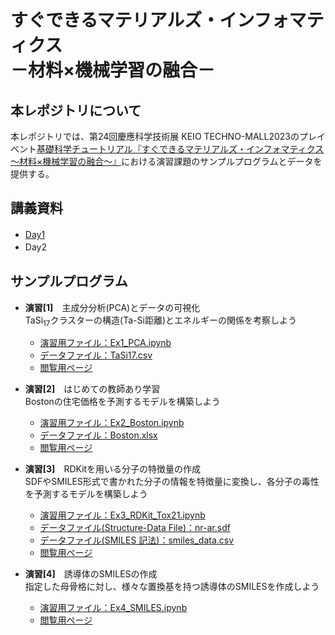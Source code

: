 # すぐできるマテリアルズ・インフォマティクス <br> －材料×機械学習の融合－　

## 本レポジトリについて
本レポジトリでは、第24回慶應科学技術展 KEIO TECHNO-MALL2023のプレイベント[基礎科学チュートリアル『すぐできるマテリアルズ・インフォマティクス～材料×機械学習の融合～』](https://www.kll.keio.ac.jp/ktm/pre/500/)における演習課題のサンプルプログラムとデータを提供する。

## 講義資料
- [Day1](基礎科学チュートリアル2023_Day1_配布資料.pdf)　
- Day2　　
## サンプルプログラム
- **演習[1]**　主成分分析(PCA)とデータの可視化 <br>
  TaSi<sub>17</sub>クラスターの構造(Ta-Si距離)とエネルギーの関係を考察しよう
  + [演習用ファイル：Ex1_PCA.ipynb](notebook_exercise/Ex1_PCA.ipynb)
  + [データファイル：TaSi17.csv](data/TaSi17.csv)
  + [閲覧用ページ](notebook/Ex1_PCA_forView.ipynb)　<br>
    
- **演習[2]**　はじめての教師あり学習 <br>
  Bostonの住宅価格を予測するモデルを構築しよう <br>
  * [演習用ファイル：Ex2_Boston.ipynb](notebook_exercise/Ex2_Boston.ipynb)
  * [データファイル：Boston.xlsx](data/Boston.xlsx)
  * [閲覧用ページ](notebook/Ex2_Boston_forView.ipynb)　<br>
  
- **演習[3]**　RDKitを用いる分子の特徴量の作成  <br>
  SDFやSMILES形式で書かれた分子の情報を特徴量に変換し、各分子の毒性を予測するモデルを構築しよう <br>
  * [演習用ファイル：Ex3_RDKit_Tox21.ipynb](notebook_exercise/Ex3_RDKit_Tox21.ipynb)
  * [データファイル(Structure-Data File)：nr-ar.sdf](data/nr-ar.sdf)
  * [データファイル(SMILES 記法)：smiles_data.csv](data/smiles_data.csv)
  * [閲覧用ページ](notebook/Ex3_RDKit_Tox21_forView.ipynb)　<br>
  
- **演習[4]**　誘導体のSMILESの作成  <br>
  指定した母骨格に対し、様々な置換基を持つ誘導体のSMILESを作成しよう <br>
  * [演習用ファイル：Ex4_SMILES.ipynb](notebook_exercise/Ex4_SMILES.ipynb)
  * [閲覧用ページ](notebook/Ex4_SMILES_forView.ipynb)　<br>
